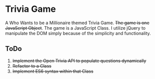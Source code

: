 
# Trivia Game

A Who Wants to be a Millionaire themed Trivia Game. ~~The game is one JavaScript Object~~. The game is a JavaScript Class. I utilize jQuery to manipulate the DOM simply because of the simplicity and functionality.

## ToDo

1. ~~Implement the Open Trivia API to populate questions dynamically~~
2. ~~Refactor to a Class~~
3. ~~Implement ES6 syntax within that Class~~

